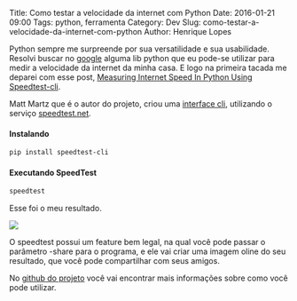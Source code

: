 Title: Como testar a velocidade da internet com Python
Date: 2016-01-21 09:00
Tags: python, ferramenta
Category: Dev
Slug: como-testar-a-velocidade-da-internet-com-python
Author: Henrique Lopes

Python sempre me surpreende por sua versatilidade e sua usabilidade. Resolvi buscar no [google](https://www.google.com.br/) alguma lib python que eu pode-se utilizar para medir a velocidade da
internet da minha casa. E logo na primeira tacada me deparei com esse post, [Measuring Internet Speed In Python Using Speedtest-cli](http://www.raspberrypi-spy.co.uk/2015/03/measuring-internet-speed-in-python-using-speedtest-cli/).

Matt Martz que é o autor do projeto, criou uma [interface cli](https://www.techopedia.com/definition/3337/command-line-interface-cli), utilizando o serviço [speedtest.net](http://www.speedtest.net).

#### Instalando

```bash
pip install speedtest-cli
```

#### Executando SpeedTest

```bash
speedtest
```

Esse foi o meu resultado.

![](//blog.henriquelopes.com.br/imagens/screen-shot.png)

O speedtest possui um feature bem legal, na qual você pode passar o parâmetro -share para o programa,
e ele vai criar uma imagem oline do seu resultado, que você pode compartilhar com seus amigos.

No [github do projeto](https://github.com/sivel/speedtest-cli) você vai encontrar mais informações sobre
como você pode utilizar.

